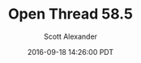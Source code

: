 ---
layout: podcast
title: "Open Thread 58.5"
author: Scott Alexander
description: https://slatestarcodex.com/2016/09/18/open-thread-58-5/
date: 2016-09-18 14:26:00 PDT
length: 58372
duration: 14
guid: open-thread-58-5
---